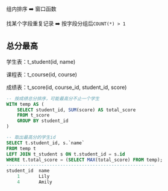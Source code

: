 组内排序 ➡️ 窗口函数

找某个字段重复记录 ➡️ 按字段分组后`COUNT(*) > 1`

## 总分最高

学生表：t_student(id, name)

课程表：t_course(id, course)

成绩表：t_score(id, course_id, student_id, score)

```sql
-- 按成绩总分排序，可能最高分不止一个学生
WITH temp AS (
    SELECT student_id, SUM(score) AS total_score
    FROM t_score
    GROUP BY student_id
)

-- 取出最高分的学生id
SELECT t.student_id, s.`name`
FROM temp t
LEFT JOIN t_student s ON t.student_id = s.id
WHERE t.total_score = (SELECT MAX(total_score) FROM temp);
-------------------------------------------------------
student_id  name
    1	    Lily
    4	    Amily
```
